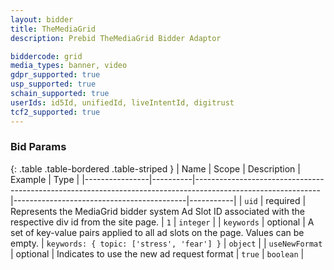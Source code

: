 ```yaml
---
layout: bidder
title: TheMediaGrid
description: Prebid TheMediaGrid Bidder Adaptor

biddercode: grid
media_types: banner, video
gdpr_supported: true
usp_supported: true
schain_supported: true
userIds: id5Id, unifiedId, liveIntentId, digitrust
tcf2_supported: true
---
```



### Bid Params

{: .table .table-bordered .table-striped }
| Name           | Scope    | Description                                                                                                 | Example                                   | Type      |
|----------------|----------|-------------------------------------------------------------------------------------------------------------|-------------------------------------------|-----------|
| `uid`          | required | Represents the MediaGrid bidder system Ad Slot ID associated with the respective div id from the site page. | `1`                                       | `integer` |
| `keywords`     | optional | A set of key-value pairs applied to all ad slots on the page. Values can be empty.                          | `keywords: { topic: ['stress', 'fear'] }` | `object`  |
| `useNewFormat` | optional | Indicates to use the new ad request format                                                                  | `true`                                    | `boolean` |

